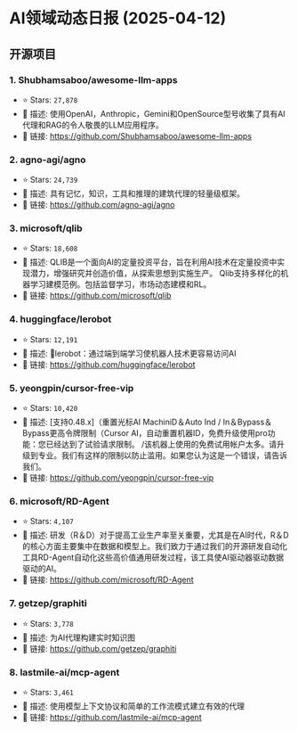 ﻿
# AI领域动态日报 (2025-04-12)

## 开源项目
### 1. Shubhamsaboo/awesome-llm-apps
- ⭐ Stars: `27,878`
- 📝 描述: 使用OpenAI，Anthropic，Gemini和OpenSource型号收集了具有AI代理和RAG的令人敬畏的LLM应用程序。
- 🔗 链接: https://github.com/Shubhamsaboo/awesome-llm-apps
### 2. agno-agi/agno
- ⭐ Stars: `24,739`
- 📝 描述: 具有记忆，知识，工具和推理的建筑代理的轻量级框架。
- 🔗 链接: https://github.com/agno-agi/agno
### 3. microsoft/qlib
- ⭐ Stars: `18,608`
- 📝 描述: QLIB是一个面向AI的定量投资平台，旨在利用AI技术在定量投资中实现潜力，增强研究并创造价值，从探索思想到实施生产。 Qlib支持多样化的机器学习建模范例。包括监督学习，市场动态建模和RL。
- 🔗 链接: https://github.com/microsoft/qlib
### 4. huggingface/lerobot
- ⭐ Stars: `12,191`
- 📝 描述: 🤗lerobot：通过端到端学习使机器人技术更容易访问AI
- 🔗 链接: https://github.com/huggingface/lerobot
### 5. yeongpin/cursor-free-vip
- ⭐ Stars: `10,420`
- 📝 描述: [支持0.48.x]（重置光标AI MachiniD＆Auto Ind / In＆Bypass＆Bypass更高令牌限制（Cursor AI，自动重置机器ID，免费升级使用pro功能：您已经达到了试验请求限制。 /该机器上使用的免费试用帐户太多。请升级到专业。我们有这样的限制以防止滥用。如果您认为这是一个错误，请告诉我们。
- 🔗 链接: https://github.com/yeongpin/cursor-free-vip
### 6. microsoft/RD-Agent
- ⭐ Stars: `4,107`
- 📝 描述: 研发（R＆D）对于提高工业生产率至关重要，尤其是在AI时代，R＆D的核心方面主要集中在数据和模型上。我们致力于通过我们的开源研发自动化工具RD-Agent自动化这些高价值通用研发过程，该工具使AI驱动器驱动数据驱动的AI。
- 🔗 链接: https://github.com/microsoft/RD-Agent
### 7. getzep/graphiti
- ⭐ Stars: `3,778`
- 📝 描述: 为AI代理构建实时知识图
- 🔗 链接: https://github.com/getzep/graphiti
### 8. lastmile-ai/mcp-agent
- ⭐ Stars: `3,461`
- 📝 描述: 使用模型上下文协议和简单的工作流模式建立有效的代理
- 🔗 链接: https://github.com/lastmile-ai/mcp-agent
    
    